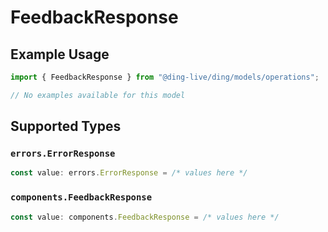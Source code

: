 # FeedbackResponse

## Example Usage

```typescript
import { FeedbackResponse } from "@ding-live/ding/models/operations";

// No examples available for this model
```

## Supported Types

### `errors.ErrorResponse`

```typescript
const value: errors.ErrorResponse = /* values here */
```

### `components.FeedbackResponse`

```typescript
const value: components.FeedbackResponse = /* values here */
```

